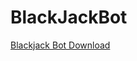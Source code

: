 # BlackJackBot
[Blackjack Bot Download](https://discord.com/api/oauth2/authorize?client_id=884666305876226088&permissions=198656&scope=bot)
